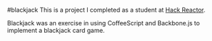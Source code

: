 #blackjack
This is a project I completed as a student at [Hack Reactor](http://hackreactor.com).

Blackjack was an exercise in using CoffeeScript and Backbone.js to implement a blackjack card game.

